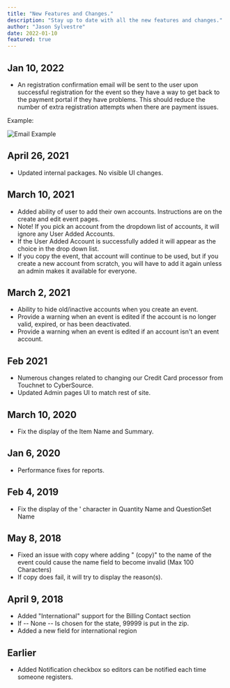 ```yaml
---
title: "New Features and Changes."
description: "Stay up to date with all the new features and changes."
author: "Jason Sylvestre"
date: 2022-01-10
featured: true
---
```


## Jan 10, 2022

- An registration confirmation email will be sent to the user upon successful registration for the event so they have a way to get back to the payment portal if they have problems. This should reduce the number of extra registration attempts when there are payment issues.

Example:

![Email Example](/registration/reg-email-example.png "Email Example")

## April 26, 2021

- Updated internal packages. No visible UI changes.

## March 10, 2021

- Added ability of user to add their own accounts. Instructions are on the create and edit event pages.
- Note! If you pick an account from the dropdown list of accounts, it will ignore any User Added Accounts.
- If the User Added Account is successfully added it will appear as the choice in the drop down list.
- If you copy the event, that account will continue to be used, but if you create a new account from scratch, you will have to add it again unless an admin makes it available for everyone.

## March 2, 2021

- Ability to hide old/inactive accounts when you create an event.
- Provide a warning when an event is edited if the account is no longer valid, expired, or has been deactivated.
- Provide a warning when an event is edited if an account isn't an event account.

## Feb 2021

- Numerous changes related to changing our Credit Card processor from Touchnet to CyberSource.
- Updated Admin pages UI to match rest of site.

## March 10, 2020

- Fix the display of the Item Name and Summary.

## Jan 6, 2020

- Performance fixes for reports.

## Feb 4, 2019

- Fix the display of the ' character in Quantity Name and QuestionSet Name

## May 8, 2018

- Fixed an issue with copy where adding " (copy)" to the name of the event could cause the name field to become invalid (Max 100 Characters)
- If copy does fail, it will try to display the reason(s).

## April 9, 2018

- Added "International" support for the Billing Contact section
- If -- None -- Is chosen for the state, 99999 is put in the zip.
- Added a new field for international region

## Earlier

- Added Notification checkbox so editors can be notified each time someone registers.
